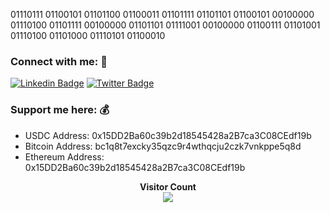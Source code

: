 <!-- Introduction --> 
<p>
01110111 01100101 01101100 01100011 01101111 01101101 01100101 00100000 01110100 01101111 00100000 01101101 01111001 00100000 01100111 01101001 01110100 01101000 01110101 01100010
         </p>

<!-- Connection -->
### Connect with me: 🤝
  
[![Linkedin Badge](https://img.shields.io/badge/-LinkedIn-blue?style=flat-square&logo=Linkedin&logoColor=white&link=https://www.linkedin.com/in/davidadams64/)](https://www.linkedin.com/in/davidadams64/) [![Twitter Badge](https://img.shields.io/badge/-Twitter-1ca0f1?style=flat-square&labelColor=1ca0f1&logo=twitter&logoColor=white&link=https://twitter.com/david64adams)](https://twitter.com/david64adams)

<!-- Support -->
### Support me here: 💰
- USDC Address: 0x15DD2Ba60c39b2d18545428a2B7ca3C08CEdf19b
- Bitcoin Address: bc1q8t7excky35qzc9r4wthqcju2czk7vnkppe5q8d
- Ethereum Address: 0x15DD2Ba60c39b2d18545428a2B7ca3C08CEdf19b

<p align="center"> 
         <strong>Visitor Count</strong>
           <br>
  <img src="https://profile-counter.glitch.me/davidatoms/count.svg" />
</p>

